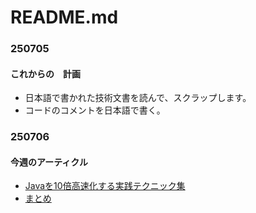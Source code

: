 # README.md

### 250705
#### これからの　計画
- 日本語で書かれた技術文書を読んで、スクラップします。
- コードのコメントを日本語で書く。

### 250706
#### 今週のアーティクル
- [Javaを10倍高速化する実践テクニック集](https://qiita.com/ShigemoriMasato/items/21a5e791cde3bfcbb8d2)
- [まとめ]()